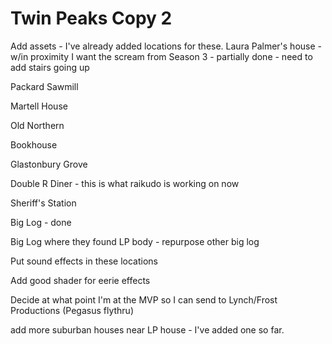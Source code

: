 # Twin Peaks Copy 2
Add assets - I've already added locations for these.
  Laura Palmer's house - w/in proximity I want the scream from Season 3 - partially done - need to add stairs going up
  
  Packard Sawmill
  
  Martell House
  
  Old Northern
  
  Bookhouse
  
  Glastonbury Grove
  
  Double R Diner - this is what raikudo is working on now
  
  Sheriff's Station
  
  Big Log - done
  
  Big Log where they found LP body - repurpose other big log
  
Put sound effects in these locations

Add good shader for eerie effects

Decide at what point I'm at the MVP so I can send to Lynch/Frost Productions (Pegasus flythru)


add more suburban houses near LP house - I've added one so far.
  
